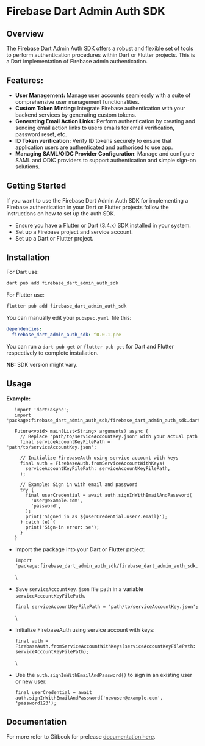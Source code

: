 # Firebase Dart Admin Auth SDK

## Overview

The Firebase Dart Admin Auth SDK offers a robust and flexible set of tools to perform authentication procedures within Dart or Flutter projects. This is a Dart implementation of Firebase admin authentication.

## Features:

- **User Management:** Manage user accounts seamlessly with a suite of comprehensive user management functionalities.
- **Custom Token Minting:** Integrate Firebase authentication with your backend services by generating custom tokens.
- **Generating Email Action Links:** Perform authentication by creating and sending email action links to users emails for email verification, password reset, etc.
- **ID Token verification:** Verify ID tokens securely to ensure that application users are authenticated and authorised to use app.
- **Managing SAML/OIDC Provider Configuration**: Manage and configure SAML and ODIC providers to support authentication and simple sign-on solutions.

## Getting Started

If you want to use the Firebase Dart Admin Auth SDK for implementing a Firebase authentication in your Dart or Flutter projects follow the instructions on how to set up the auth SDK.

- Ensure you have a Flutter or Dart (3.4.x) SDK installed in your system.
- Set up a Firebase project and service account.
- Set up a Dart or Flutter project.

## Installation

For Dart use:

```bash
dart pub add firebase_dart_admin_auth_sdk
```

For Flutter use:

```javascript
flutter pub add firebase_dart_admin_auth_sdk
```

You can manually edit your `pubspec.yaml `file this:

```yaml
dependencies:
  firebase_dart_admin_auth_sdk: ^0.0.1-pre
```

You can run a `dart pub get` or `flutter pub get` for Dart and Flutter respectively to complete installation.

**NB:** SDK version might vary.

## Usage

**Example:**

```
   import 'dart:async';
   import 'package:firebase_dart_admin_auth_sdk/firebase_dart_admin_auth_sdk.dart';

   Future<void> main(List<String> arguments) async {
     // Replace 'path/to/serviceAccountKey.json' with your actual path
     final serviceAccountKeyFilePath = 'path/to/serviceAccountKey.json';

     // Initialize FirebaseAuth using service account with keys
     final auth = FirebaseAuth.fromServiceAccountWithKeys(
       serviceAccountKeyFilePath: serviceAccountKeyFilePath,
     );

     // Example: Sign in with email and password
     try {
       final userCredential = await auth.signInWithEmailAndPassword(
         'user@example.com',
         'password',
       );
       print('Signed in as ${userCredential.user?.email}');
     } catch (e) {
       print('Sign-in error: $e');
     }
   }
```

- Import the package into your Dart or Flutter project:

  ```
  import 'package:firebase_dart_admin_auth_sdk/firebase_dart_admin_auth_sdk.dart';
  ```

  \

- Save `serviceAccountKey.json` file path in a variable `serviceAccountKeyFilePath`.

  ```
  final serviceAccountKeyFilePath = 'path/to/serviceAccountKey.json';
  ```

  \

- Initialize FirebaseAuth using service account with keys:

  ```
  final auth = FirebaseAuth.fromServiceAccountWithKeys(serviceAccountKeyFilePath: serviceAccountKeyFilePath);
  ```

  \

- Use the `auth.signInWithEmailAndPassword()` to sign in an existing user or new user.

  ```
  final userCredential = await auth.signInWithEmailAndPassword('newuser@example.com', 'password123');
  ```

## Documentation

For more refer to Gitbook for prelease [documentation here](https://aortem.gitbook.io/firebase-dart-auth-admin-sdk/).
